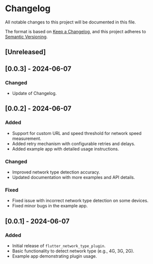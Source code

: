 # Changelog

All notable changes to this project will be documented in this file.

The format is based on [Keep a Changelog](https://keepachangelog.com/en/1.0.0/),
and this project adheres to [Semantic Versioning](https://semver.org/spec/v2.0.0.html).

## [Unreleased]

## [0.0.3] - 2024-06-07

### Changed
- Update of Changelog.


## [0.0.2] - 2024-06-07

### Added
- Support for custom URL and speed threshold for network speed measurement.
- Added retry mechanism with configurable retries and delays.
- Added example app with detailed usage instructions.

### Changed
- Improved network type detection accuracy.
- Updated documentation with more examples and API details.

### Fixed
- Fixed issue with incorrect network type detection on some devices.
- Fixed minor bugs in the example app.

## [0.0.1] - 2024-06-07

### Added
- Initial release of `flutter_network_type_plugin`.
- Basic functionality to detect network type (e.g., 4G, 3G, 2G).
- Example app demonstrating plugin usage.
